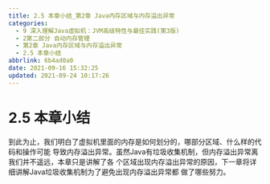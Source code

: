 ```yaml
---
title: 2.5 本章小结_第2章 Java内存区域与内存溢出异常
categories: 
  - 9 深入理解Java虛拟机：JVM高级特性与最佳实践(第3版)
  - 2第二部分 自动内存管理
  - 第2章 Java内存区域与内存溢出异常
  - 2.5 本章小结
abbrlink: 6b4ad0a0
date: 2021-09-16 15:32:25
updated: 2021-09-24 10:17:26
---
```

# 2.5 本章小结
到此为止，我们明白了虚拟机里面的内存是如何划分的，哪部分区域、什么样的代码和操作可能 导致内存溢出异常。虽然Java有垃圾收集机制，但内存溢出异常离我们并不遥远，本章只是讲解了各 个区域出现内存溢出异常的原因，下一章将详细讲解Java垃圾收集机制为了避免出现内存溢出异常都 做了哪些努力。

